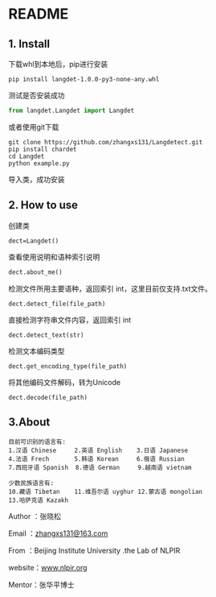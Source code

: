 

# README

## 1. Install

下载whl到本地后，pip进行安装

```
pip install langdet-1.0.0-py3-none-any.whl
```

测试是否安装成功

```python
from langdet.Langdet import Langdet
```

或者使用git下载

```
git clone https://github.com/zhangxs131/Langdetect.git
pip install chardet
cd Langdet
python example.py
```

导入类，成功安装

## 2. How to use

创建类

```
dect=Langdet()
```

查看使用说明和语种索引说明

```python
dect.about_me()
```

检测文件所用主要语种，返回索引 int，这里目前仅支持.txt文件。

```
dect.detect_file(file_path)
```

直接检测字符串文件内容，返回索引 int

```
dect.detect_text(str)
```

检测文本编码类型

```
dect.get_encoding_type(file_path)
```

将其他编码文件解码，转为Unicode

```
dect.decode(file_path)
```



## 3.About

```
目前可识别的语言有:
1.汉语 Chinese     2.英语 English    3.日语 Japanese
4.法语 Frech       5.韩语 Korean     6.俄语 Russian 
7.西班牙语 Spanish  8.德语 German     9.越南语 vietnam 

少数民族语言有:
10.藏语 Tibetan    11.维吾尔语 uyghur 12.蒙古语 mongolian
13.哈萨克语 Kazakh
```

Author ：张晓松

Email    ：zhangxs131@163.com

From    ：Beijing Institute University .the Lab of NLPIR

website：www.nlpir.org

Mentor：张华平博士 
